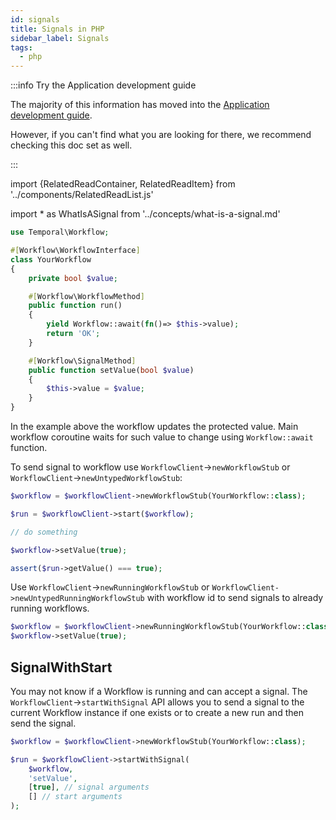 ```yaml
---
id: signals
title: Signals in PHP
sidebar_label: Signals
tags:
  - php
---
```


:::info Try the Application development guide

The majority of this information has moved into the [Application development guide](/dev-guide/?lang=php).

However, if you can't find what you are looking for there, we recommend checking this doc set as well.

:::

import {RelatedReadContainer, RelatedReadItem} from '../components/RelatedReadList.js'

<!-- prettier-ignore -->
import * as WhatIsASignal from '../concepts/what-is-a-signal.md'

<RelatedReadContainer>
  <RelatedReadItem page={WhatIsASignal} />
</RelatedReadContainer>

```php
use Temporal\Workflow;

#[Workflow\WorkflowInterface]
class YourWorkflow
{
    private bool $value;

    #[Workflow\WorkflowMethod]
    public function run()
    {
        yield Workflow::await(fn()=> $this->value);
        return 'OK';
    }

    #[Workflow\SignalMethod]
    public function setValue(bool $value)
    {
        $this->value = $value;
    }
}
```

In the example above the workflow updates the protected value. Main workflow coroutine waits for such value to change using
`Workflow::await` function.

To send signal to workflow use `WorkflowClient`->`newWorkflowStub` or `WorkflowClient`->`newUntypedWorkflowStub`:

```php
$workflow = $workflowClient->newWorkflowStub(YourWorkflow::class);

$run = $workflowClient->start($workflow);

// do something

$workflow->setValue(true);

assert($run->getValue() === true);
```

Use `WorkflowClient`->`newRunningWorkflowStub` or `WorkflowClient->newUntypedRunningWorkflowStub` with workflow id to send
signals to already running workflows.

```php
$workflow = $workflowClient->newRunningWorkflowStub(YourWorkflow::class, 'workflowID');
$workflow->setValue(true);
```

## SignalWithStart

You may not know if a Workflow is running and can accept a signal. The
`WorkflowClient`->`startWithSignal` API
allows you to send a signal to the current Workflow instance if one exists or to create a new
run and then send the signal.

```php
$workflow = $workflowClient->newWorkflowStub(YourWorkflow::class);

$run = $workflowClient->startWithSignal(
    $workflow,
    'setValue',
    [true], // signal arguments
    [] // start arguments
);
```
